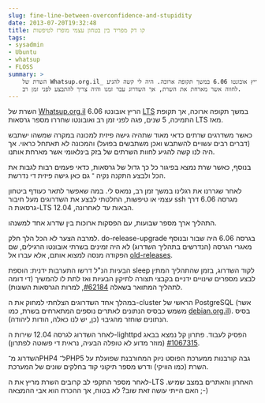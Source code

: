 ```yaml
---
slug: fine-line-between-overconfidence-and-stupidity
date: 2013-07-20T19:32:48
title: קו דק מפריד בין בטחון עצמי מופרז לטיפשות
tags: 
- sysadmin
- Ubuntu
- whatsup
- FLOSS
summary: >
    השרת של Whatsup.org.il_ הריץ אובונטו 6.06 במשך תקופה ארוכה. היה לי קשה להגיע
    לחווה אשר מארחת את השרת, אך השדרוג עבר זמנו והיה צריך להתבצע לפני זמן רב.
---
```

השרת של [Whatsup.org.il](http://whatsup.org.il) הריץ אובונטו 6.06
[LTS](https://wiki.ubuntu.com/LTS) במשך תקופה ארוכה, אך תקופת התמיכה, 5
שנים, פגה לפני זמן רב ואובונטו שחררו מספר גרסאות LTS מאז.

כאשר משדרגים שרתים כדאי מאוד שתהיה גישה פיזית למכונה במקרה שמשהו ישתבש
(דברים רבים עשויים להשתבש ואכן משתבשים בפועל) והמכונה לא תאתחל כראוי. אך
היה לנו קשה להגיע לחוות השרתים של בזק בינלאומי אשר מארחת אותנו.

בנוסף, כאשר שרת נמצא בפיגור כל כך גדול של גרסאות, כדאי פעמים רבות לגבות
את הכל ולבצע התקנה נקיה ־ גם כאן גישה פיזית די נדרשת.

לאחר שגררנו את רגלינו במשך זמן רב, נמאס לי. במה שאפשר לתאר כעודף ביטחון
עצמי או טיפשות, החלטתי לבצע את השדרוגים מעל חיבור ssh מגרסה 6.06 דרך
גרסאות ה-LTS הבאות עד לאחרונה, 12.04.

התהליך ארך מספר שבועות, עם הפסקות ארוכות בין שדרוג אחד למשנהו.

למרבה הצער לא הכל הלך חלק. do-release-upgrade בגרסה 6.06 היה שבור ובנוסף
מאגרי הגרסה (הנדרשים בתהליך השדרוג) לא היה זמינים בשרתי אובונטו הרגילים,
שם הפקודה מנסה למצוא אותם, אלא עברו אל
[old-releases](http://old-releases.ubuntu.com/ubuntu/).

הבעיות הנ"ל דרשו התערבות ידנית: הוספת sleep לקוד השדרוג, בזמן שהתהליך
המתין לבצע מספרים שינויים ידניים בקבצי תצורה לתיקון הבעיות ואז לתת לו
להמשיך (די דומה לתהליך המתואר בשאלה
[#62184](https://answers.launchpad.net/ubuntu/+source/update-manager/+question/62184),
למרות הגרסאות השונות).

במהלך אחד השדרוגים הצלחתי למחוק את ה-cluster הראשי של PostgreSQL (אשר
משמש כבסיס הנתונים לאתרים נוספים המתארחים בשרת, כמו
[debian.org.il](http://debian.org.il)). בסיס הנתונים שוחזר מהגיבוי (כן,
יש לנו כאלה, הודות ליהודה).

לאחר השדרוג לגרסה 12.04 שירות ה-lighttpd הפסיק לעבוד. פתרון קל נמצא בבאג
[#1067315](https://bugs.launchpad.net/ubuntu/+source/lighttpd/+bug/1067315)
(מוזר מדוע לא טופלה הבעיה, נראית די פשוטה לפתרון).

השדרוג מ־PHP4 ל־PHP5 גבה קורבנות ממערכת הפוסט ניוק המחורבנת שפועלת על
השרת (כמו הוויקי) ודרש מספר תיקוני קוד בחלקים שונים של המערכת.

לאחר מספר התקפי לב קרובים השרת מריץ את ה-LTS האחרון והאתרים במצב שמיש.
האם הייתי עושה זאת שוב? לא בטוח, אך ההכרח הוא אבי ההמצאה ;-)
